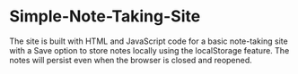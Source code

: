 # Simple-Note-Taking-Site
The site is built with HTML and JavaScript code for a basic note-taking site with a Save option to store notes locally using the localStorage feature. The notes will persist even when the browser is closed and reopened.
